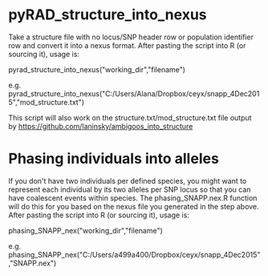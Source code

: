 # pyRAD_structure_into_nexus
Take a structure file with no locus/SNP header row or population identifier row and convert it into a nexus format. After pasting the script into R (or sourcing it), usage is:

pyrad_structure_into_nexus("working_dir","filename")

e.g. pyrad_structure_into_nexus("C:/Users/Alana/Dropbox/ceyx/snapp_4Dec2015","mod_structure.txt")

This script will also work on the structure.txt/mod_structure.txt file output by https://github.com/laninsky/ambigoos_into_structure

# Phasing individuals into alleles
If you don't have two individuals per defined species, you might want to represent each individual by its two alleles per SNP locus so that you can have coalescent events within species. The phasing_SNAPP.nex.R function will do this for you based on the nexus file you generated in the step above. After pasting the script into R (or sourcing it), usage is:

phasing_SNAPP_nex("working_dir","filename")

e.g. phasing_SNAPP_nex("C:/Users/a499a400/Dropbox/ceyx/snapp_4Dec2015","SNAPP.nex")

